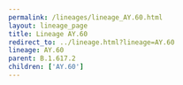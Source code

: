 ```yaml
---
permalink: /lineages/lineage_AY.60.html
layout: lineage_page
title: Lineage AY.60
redirect_to: ../lineage.html?lineage=AY.60
lineage: AY.60
parent: B.1.617.2
children: ['AY.60']
---
```

